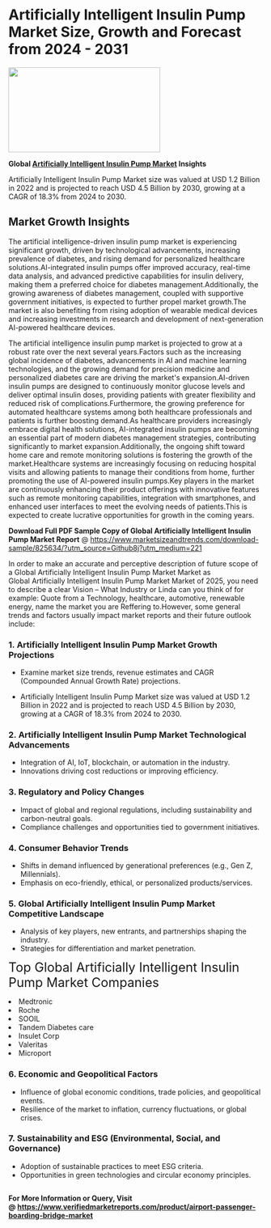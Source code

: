 <H1>Artificially Intelligent Insulin Pump Market Size, Growth and Forecast from 2024 - 2031</H1><img class="aligncenter size-medium wp-image-584254" src="https://thirdeyenews.in/wp-content/uploads/2024/09/Global-Market-Research-300x168.jpeg" alt="" width="300" height="168" /><p><strong>Global&nbsp;<a href="https://www.marketsizeandtrends.com/download-sample/825634/?utm_source=Github8j?utm_medium=221">Artificially Intelligent Insulin Pump Market</a> Insights</strong></p><p>Artificially Intelligent Insulin Pump Market size was valued at USD 1.2 Billion in 2022 and is projected to reach USD 4.5 Billion by 2030, growing at a CAGR of 18.3% from 2024 to 2030.</p><p><h2>Market Growth Insights</h2> <p>The artificial intelligence-driven insulin pump market is experiencing significant growth, driven by technological advancements, increasing prevalence of diabetes, and rising demand for personalized healthcare solutions.AI-integrated insulin pumps offer improved accuracy, real-time data analysis, and advanced predictive capabilities for insulin delivery, making them a preferred choice for diabetes management.Additionally, the growing awareness of diabetes management, coupled with supportive government initiatives, is expected to further propel market growth.The market is also benefiting from rising adoption of wearable medical devices and increasing investments in research and development of next-generation AI-powered healthcare devices.</p> <p>The artificial intelligence insulin pump market is projected to grow at a robust rate over the next several years.Factors such as the increasing global incidence of diabetes, advancements in AI and machine learning technologies, and the growing demand for precision medicine and personalized diabetes care are driving the market's expansion.AI-driven insulin pumps are designed to continuously monitor glucose levels and deliver optimal insulin doses, providing patients with greater flexibility and reduced risk of complications.Furthermore, the growing preference for automated healthcare systems among both healthcare professionals and patients is further boosting demand.As healthcare providers increasingly embrace digital health solutions, AI-integrated insulin pumps are becoming an essential part of modern diabetes management strategies, contributing significantly to market expansion.Additionally, the ongoing shift toward home care and remote monitoring solutions is fostering the growth of the market.Healthcare systems are increasingly focusing on reducing hospital visits and allowing patients to manage their conditions from home, further promoting the use of AI-powered insulin pumps.Key players in the market are continuously enhancing their product offerings with innovative features such as remote monitoring capabilities, integration with smartphones, and enhanced user interfaces to meet the evolving needs of patients.This is expected to create lucrative opportunities for growth in the coming years.<p><span class=""><strong>Download Full PDF Sample Copy of Global Artificially Intelligent Insulin Pump Market Report</strong> @ <a href="https://www.marketsizeandtrends.com/download-sample/825634/?utm_source=Github8j?utm_medium=221" target="_blank">https://www.marketsizeandtrends.com/download-sample/825634/?utm_source=Github8j?utm_medium=221</a></span></p><p>In order to make an accurate and perceptive description of future scope of a Global&nbsp;Artificially Intelligent Insulin Pump Market Market as Global&nbsp;Artificially Intelligent Insulin Pump Market Market of 2025, you need to describe a clear Vision &ndash; What Industry or Linda can you think of for example: Quote from a Technology, healthcare, automotive, renewable energy, name the market you are Reffering to.However, some general trends and factors usually impact market reports and their future outlook include:</p><h3>1.&nbsp;<strong>Artificially Intelligent Insulin Pump Market Growth Projections</strong></h3><ul><li>Examine market size trends, revenue estimates and CAGR (Compounded Annual Growth Rate) projections.</li><li><p>Artificially Intelligent Insulin Pump Market size was valued at USD 1.2 Billion in 2022 and is projected to reach USD 4.5 Billion by 2030, growing at a CAGR of 18.3% from 2024 to 2030.</p></li></ul><h3>2.&nbsp;<strong>Artificially Intelligent Insulin Pump Market Technological Advancements</strong></h3><ul><li>Integration of AI, IoT, blockchain, or automation in the industry.</li><li>Innovations driving cost reductions or improving efficiency.</li></ul><h3>3.&nbsp;<strong>Regulatory and Policy Changes</strong></h3><ul><li>Impact of global and regional regulations, including sustainability and carbon-neutral goals.</li><li>Compliance challenges and opportunities tied to government initiatives.</li></ul><h3>4.&nbsp;<strong>Consumer Behavior Trends</strong></h3><ul><li>Shifts in demand influenced by generational preferences (e.g., Gen Z, Millennials).</li><li>Emphasis on eco-friendly, ethical, or personalized products/services.</li></ul><h3>5.&nbsp;<strong>Global Artificially Intelligent Insulin Pump Market Competitive Landscape</strong></h3><ul><li>Analysis of key players, new entrants, and partnerships shaping the industry.</li><li>Strategies for differentiation and market penetration.</li></ul><p data-pm-slice="1 1 []"><span style="color: inherit; font-family: inherit; font-size: 25px;">Top Global Artificially Intelligent Insulin Pump Market Companies</span></p><div class="" data-test-id=""><p><li>Medtronic</li><li> Roche</li><li> SOOIL</li><li> Tandem Diabetes care</li><li> Insulet Corp</li><li> Valeritas</li><li> Microport</li></p></div><h3>6.&nbsp;<strong>Economic and Geopolitical Factors</strong></h3><ul><li>Influence of global economic conditions, trade policies, and geopolitical events.</li><li>Resilience of the market to inflation, currency fluctuations, or global crises.</li></ul><h3>7.&nbsp;<strong>Sustainability and ESG (Environmental, Social, and Governance)</strong></h3><ul><li>Adoption of sustainable practices to meet ESG criteria.</li><li>Opportunities in green technologies and circular economy principles.</li></ul><h2><strong style="font-size: 14px;">For More Information or Query, Visit @&nbsp;</strong><a style="background-color: #ffffff; font-size: 14px;" href="https://www.marketsizeandtrends.com/report/artificially-intelligent-insulin-pump-market/" target="_blank">https://www.verifiedmarketreports.com/product/airport-passenger-boarding-bridge-market</a></h2>